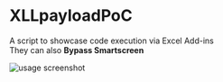 # XLLpayloadPoC

A script to showcase code execution via Excel Add-ins  
They can also **Bypass Smartscreen**

![usage screenshot](main/src/images/usage.png)


